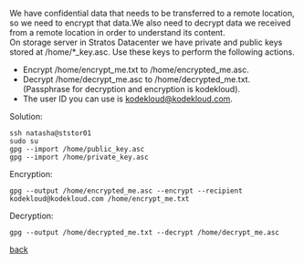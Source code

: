 We have confidential data that needs to be transferred to a remote location, so we need to encrypt that data.We also need to decrypt data we received from a remote location in order to understand its content.  
On storage server in Stratos Datacenter we have private and public keys stored at /home/*_key.asc. Use these keys to perform the following actions.  
  
- Encrypt /home/encrypt_me.txt to /home/encrypted_me.asc.  
- Decrypt /home/decrypt_me.asc to /home/decrypted_me.txt. (Passphrase for decryption and encryption is kodekloud).  
- The user ID you can use is kodekloud@kodekloud.com.

Solution:  
```
ssh natasha@ststor01
sudo su
gpg --import /home/public_key.asc
gpg --import /home/private_key.asc
```
Encryption:  
```
gpg --output /home/encrypted_me.asc --encrypt --recipient kodekloud@kodekloud.com /home/encrypt_me.txt
```
Decryption:  
```
gpg --output /home/decrypted_me.txt --decrypt /home/decrypt_me.asc
```
[back](https://github.com/MederD/Kodekloud-Engineer-Tasks)  
